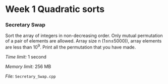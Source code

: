 # Week 1 Quadratic sorts

### Secretary Swap

Sort the array of integers in non-decreasing order. Only mutual permutation of a pair of elements are allowed. Array size n (1&le;n&le;5000)), array elements are less than 10<sup>9</sup>. Print all the permutation that you have made. 


*Time limit:*  1 second

*Memory limit:* 256 MB

*File:* `Secretary_Swap.cpp`





